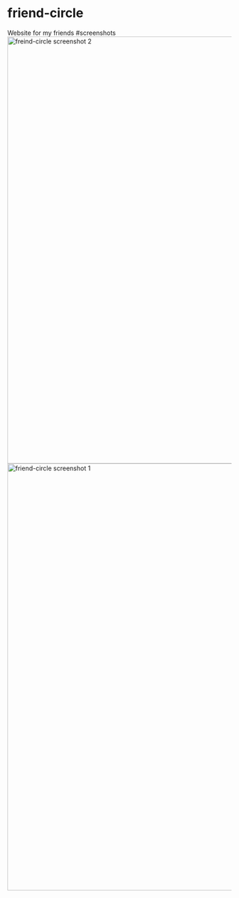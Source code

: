 # friend-circle
Website for my friends
#screenshots
<img width="960" alt="freind-circle screenshot 2" src="https://github.com/ritz541/friend-circle/assets/74438252/52b562ab-6b48-4eca-a4d3-ae2f728ad8fc">
<img width="960" alt="friend-circle screenshot 1" src="https://github.com/ritz541/friend-circle/assets/74438252/10153284-789d-43c2-b367-56ff6d17ab72">
